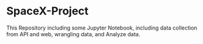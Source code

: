 # SpaceX-Project
This Repository including some Jupyter Notebook, including data collection from API and web, wrangling data, and Analyze data.
